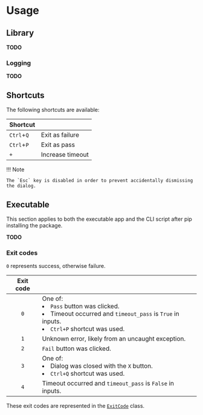# Usage
## Library
**TODO**

### Logging
**TODO**

## Shortcuts
The following shortcuts are available:

| Shortcut   |                  |
|------------|------------------|
| `Ctrl`+`Q` | Exit as failure  |
| `Ctrl`+`P` | Exit as pass     |
| `+`        | Increase timeout |

!!! Note

    The `Esc` key is disabled in order to prevent accidentally dismissing the dialog.

## Executable
This section applies to both the executable app and the CLI script after pip installing the package.

**TODO**

### Exit codes
`0` represents success, otherwise failure.

| Exit code |                                                                                                                                  |
|:---------:|----------------------------------------------------------------------------------------------------------------------------------|
|    `0`    | One of:<li>`Pass` button was clicked.<li>Timeout occurred and `timeout_pass` is `True` in inputs.<li>`Ctrl+P` shortcut was used. |
|    `1`    | Unknown error, likely from an uncaught exception.                                                                                |
|    `2`    | `Fail` button was clicked.                                                                                                       |
|    `3`    | One of:<li>Dialog was closed with the `X` button.<li>`Ctrl+Q` shortcut was used.                                                 |
|    `4`    | Timeout occurred and `timeout_pass` is `False` in inputs.                                                                        |

These exit codes are represented in the
[`ExitCode`](https://github.com/joaonc/show_dialog/blob/main/src/show_dialog/exit_code.py) class.
